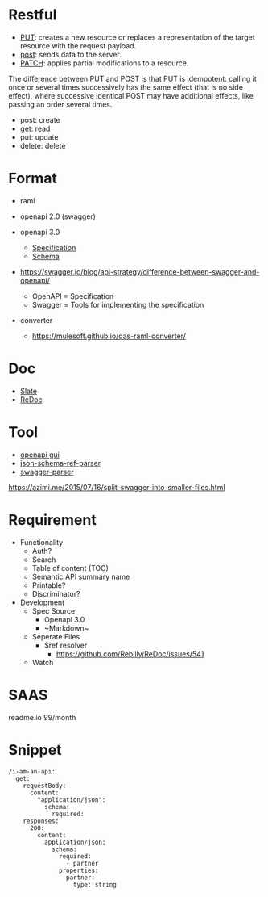 # Restful

- [PUT](https://developer.mozilla.org/en-US/docs/Web/HTTP/Methods/PUT): creates a new resource or replaces a representation of the target resource with the request payload.
- [post](https://developer.mozilla.org/en-US/docs/Web/HTTP/Methods/POST): sends data to the server.
- [PATCH](https://developer.mozilla.org/en-US/docs/Web/HTTP/Methods/PATCH): applies partial modifications to a resource.

The difference between PUT and POST is that PUT is idempotent: calling it once or several times successively has the same effect (that is no side effect), where successive identical POST may have additional effects, like passing an order several times.

- post: create
- get: read
- put: update
- delete: delete

# Format

- raml
- openapi 2.0 (swagger)
- openapi 3.0

  - [Specification](https://swagger.io/docs/specification/about/)
  - [Schema](https://github.com/OAI/OpenAPI-Specification/blob/master/versions/3.0.2.md#schema)

- https://swagger.io/blog/api-strategy/difference-between-swagger-and-openapi/

  - OpenAPI = Specification
  - Swagger = Tools for implementing the specification

- converter
  - https://mulesoft.github.io/oas-raml-converter/

# Doc

- [Slate](https://github.com/lord/slate)
- [ReDoc](https://github.com/Rebilly/ReDoc)

# Tool

- [openapi gui](https://mermade.github.io/openapi-gui/)
- [json-schema-ref-parser](https://github.com/APIDevTools/json-schema-ref-parser)
- [swagger-parser](https://github.com/APIDevTools/swagger-parser)

https://azimi.me/2015/07/16/split-swagger-into-smaller-files.html

# Requirement

- Functionality
  - Auth?
  - Search
  - Table of content (TOC)
  - Semantic API summary name
  - Printable?
  - Discriminator?
- Development
  - Spec Source
    - Openapi 3.0
    - ~Markdown~
  - Seperate Files
    - \$ref resolver
      - https://github.com/Rebilly/ReDoc/issues/541
  - Watch

# SAAS

readme.io 99/month

# Snippet

```
/i-am-an-api:
  get:
    requestBody:
      content:
        "application/json":
          schema:
            required:
    responses:
      200:
        content:
          application/json:
            schema:
              required:
                - partner
              properties:
                partner:
                  type: string
```
